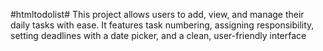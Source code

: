 #htmltodolist#
This project allows users to add, view, and manage their daily tasks with ease. It features task numbering, assigning responsibility, setting deadlines with a date picker, and a clean, user-friendly interface
